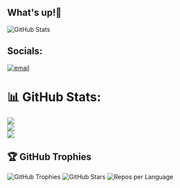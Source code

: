 ## What's up!👾
![GitHub Stats](http://github-profile-summary-cards.vercel.app/api/cards/stats?username=Nesrine1024&theme=dark&hide)


## Socials:
[![email](https://img.shields.io/badge/Email-D14836?logo=gmail&logoColor=white)](mailto:nessrinhana2006@gmail.com) 

# 📊 GitHub Stats:
![](https://github-readme-stats.vercel.app/api?username=Nesrine1024&theme=dark&hide_border=false&include_all_commits=false&count_private=false)<br/>
![](https://github-readme-streak-stats.herokuapp.com/?user=Nesrine1024&theme=dark&hide_border=false)<br/>
![](https://github-readme-stats.vercel.app/api/top-langs/?username=Nesrine1024&theme=dark&hide_border=false&include_all_commits=false&count_private=false&layout=compact)

## 🏆 GitHub Trophies
![GitHub Trophies](https://github-profile-trophy.vercel.app/?username=Nesrine1024&theme=tokyonight)
![GitHub Stars](https://github-readme-stats.vercel.app/api?username=Nesrine1024&show_icons=true&hide=prs,issues,contribs&count_private=true&theme=tokyonight)
![Repos per Language](http://github-profile-summary-cards.vercel.app/api/cards/repos-per-language?username=Nesrine1024&theme=tokyonight)


